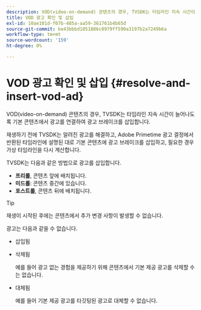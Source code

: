 ```yaml
---
description: VOD(video-on-demand) 콘텐츠의 경우, TVSDK는 타임라인 지속 시간이 늘어나도록 기본 콘텐츠에서 광고를 연결하여 광고 브레이크를 삽입합니다.
title: VOD 광고 확인 및 삽입
exl-id: 10ae101d-f07b-485a-aa59-361761b4b65d
source-git-commit: be43bbbd1051886c8979ff590a3197b2a7249b6a
workflow-type: tm+mt
source-wordcount: '159'
ht-degree: 0%

---
```


# VOD 광고 확인 및 삽입 {#resolve-and-insert-vod-ad}

VOD(video-on-demand) 콘텐츠의 경우, TVSDK는 타임라인 지속 시간이 늘어나도록 기본 콘텐츠에서 광고를 연결하여 광고 브레이크를 삽입합니다.

재생하기 전에 TVSDK는 알려진 광고를 해결하고, Adobe Primetime 광고 결정에서 반환된 타임라인에 설명된 대로 기본 콘텐츠에 광고 브레이크를 삽입하고, 필요한 경우 가상 타임라인을 다시 계산합니다.

TVSDK는 다음과 같은 방법으로 광고를 삽입합니다.

* **프리롤**, 콘텐츠 앞에 배치됩니다.
* **미드롤**: 콘텐츠 중간에 있습니다.
* **포스트롤**, 콘텐츠 뒤에 배치됩니다.

>[!TIP]
>
>재생이 시작된 후에는 콘텐츠에서 추가 변경 사항이 발생할 수 없습니다.

광고는 다음과 같을 수 없습니다.

* 삽입됨
* 삭제됨

   예를 들어 광고 없는 경험을 제공하기 위해 콘텐츠에서 기본 제공 광고를 삭제할 수는 없습니다.
* 대체됨

   예를 들어 기본 제공 광고를 타깃팅된 광고로 대체할 수 없습니다.
